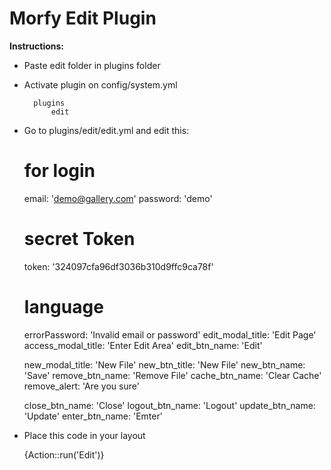 # Morfy Edit Plugin

**Instructions:**

- Paste edit folder in plugins folder
- Activate plugin on config/system.yml

		plugins
			edit

- Go to plugins/edit/edit.yml and edit this:

	# for login
	email: 'demo@gallery.com'
	password: 'demo'
	# secret Token 
	token: '324097cfa96df3036b310d9ffc9ca78f'

	# language 

	errorPassword: 'Invalid email or password'
	edit_modal_title: 'Edit Page'
	access_modal_title: 'Enter Edit Area'
	edit_btn_name: 'Edit'

	new_modal_title: 'New File'
	new_btn_title:  'New File'
	new_btn_name:  'Save'
	remove_btn_name:  'Remove File'
	cache_btn_name: 'Clear Cache'
	remove_alert: 'Are you sure'

	close_btn_name: 'Close'
	logout_btn_name: 'Logout'
	update_btn_name: 'Update'
	enter_btn_name: 'Emter'

- Place this code in your layout 
	
	{Action::run('Edit')}

